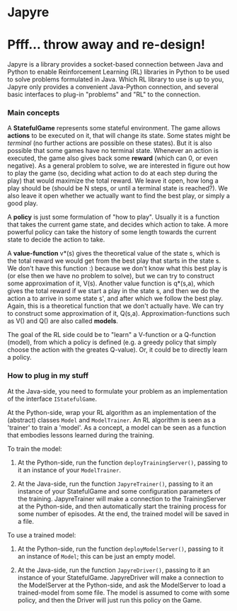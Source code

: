 # Japyre

# Pfff... throw away and re-design!

Japyre is a library provides a socket-based connection between Java and Python to enable Reinforcement Learning (RL) libraries in Python to be used to solve problems formulated in Java. Which RL library to use is up to you, Japyre only provides a convenient Java-Python connection, and several basic interfaces to plug-in "problems" and "RL" to the connection.

### Main concepts

A **StatefulGame** represents some stateful environment. The game allows **actions** to be executed on it, that will change its state. Some states might be _terminal_ (no further actions are possible on these states). But it is also possible that some games have no terminal state. Whenever an action is executed, the game also gives back some **reward** (which can 0, or even negative). As a general problem to solve, we are interested in figure out how to play the game (so, deciding what action to do at each step during the play) that would maximize the total reward. We leave it open, how long a play should be (should be N steps, or until a terminal state is reached?). We also leave it open whether we actually want to find the best play, or simply a good play.

A **policy** is just some formulation of "how to play". Usually it is a function that takes the current game state, and decides which action to take. A more powerful policy can take the history of some length towards the current state to decide the action to take.

A **value-function** v\*(s) gives the theoretical value of the state s, which is the total reward we would get from the best play that starts in the state s. We don't have this function :) because we don't know what this best play is (or else then we have no problem to solve), but we can try to construct some approximation of it, V(s). Another value function is q\*(s,a), which gives the total reward if we start a play in the state s, and then we do the action a to arrive in some state s', and after which we follow the best play. Again, this is a theoretical function that we don't actually have. We can try to construct some approximation of it, Q(s,a). Approximation-functions such as V() and Q() are also called **models**.

The goal of the RL side could be to "learn" a V-function or a Q-function (model), from which a policy is defined (e.g. a greedy policy that simply choose the action with the greates Q-value). Or, it could be to directly learn a policy.

### How to plug in my stuff

At the Java-side, you need to formulate your problem as an implementation of the interface `IStatefulGame`.

At the Python-side, wrap your RL algorithm as an implementation of the (abstract) classes `Model` and `ModelTrainer`. An RL algorithm is seen as a 'trainer' to train a 'model'. As a concept, a model can be seen as a function that embodies lessons learned during the training.

To train the model:

  1. At the Python-side, run the function `deployTrainingServer()`, passing to it an instance of your `ModelTrainer`.

  2. At the Java-side, run the function `JapyreTrainer()`, passing to it an instance of your StatefulGame and some configuration parameters of the training.
JapyreTrainer will make a connection to the TrainingServer at the Python-side, and then automatically start the training process for some number of episodes. At the end, the trained model will be saved in a file.

To use a trained model:

  1. At the Python-side, run the function `deployModelServer()`, passing to it an instance of `Model`; this can be just an empty model.

2. At the Java-side, run the function `JapyreDriver()`, passing to it an instance of your StatefulGame.
JapyreDriver will make a connection to the ModelServer at the Python-side, and ask the ModelServer to load a trained-model from some file.
The model is assumed to come with some policy, and then the Driver will just run this policy on the Game.
